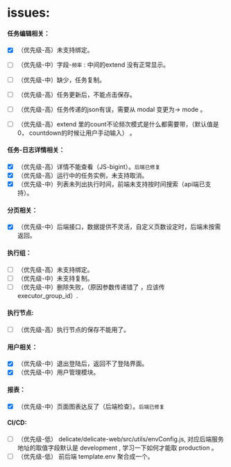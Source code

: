 # issues:

#### 任务编辑相关：

- [x] （优先级-高）未支持绑定。
- [ ] （优先级-中）字段-`频率` : 中间的extend 没有正常显示。
- [ ] （优先级-中）缺少，任务复制。
- [ ] （优先级-高）任务更新后，不能点击保存。
- [ ] （优先级-高）任务传递的json有误，需要从 modal  变更为-> mode 。
- [ ] （优先级-高）extend 里的count不论频次模式是什么都需要带，（默认值是0， countdown的时候让用户手动输入） 。


#### 任务-日志详情相关：

- [x] （优先级-高）详情不能查看（JS-bigint）。`后端已修复`
- [x] （优先级-高）运行中的任务实例，未支持取消。
- [x] （优先级-中）列表未列出执行时间，前端未支持按时间搜索（api端已支持）。

#### 分页相关：

- [x] （优先级-中）后端接口，数据提供不灵活，自定义页数设定时，后端未按需返回。

#### 执行组：

- [ ] （优先级-高）未支持绑定。
- [ ] （优先级-中）未支持复制。
- [ ] （优先级-中）删除失败，（原因参数传递错了 ，应该传 executor_group_id）.

#### 执行节点:

- [ ] （优先级-高）执行节点的保存不能用了。

#### 用户相关：

- [x] （优先级-中）退出登陆后，返回不了登陆界面。
- [x] （优先级-中）用户管理模块。

#### 报表：

- [x] （优先级-中）页面图表达反了（后端检查）。`后端已修复`

#### CI/CD:
- [ ] （优先级-低） delicate/delicate-web/src/utils/envConfig.js, 对应后端服务地址的取值字段默认是 development , 学习一下如何才能取 production 。
- [ ] （优先级-低） 前后端 template.env 聚合成一个。